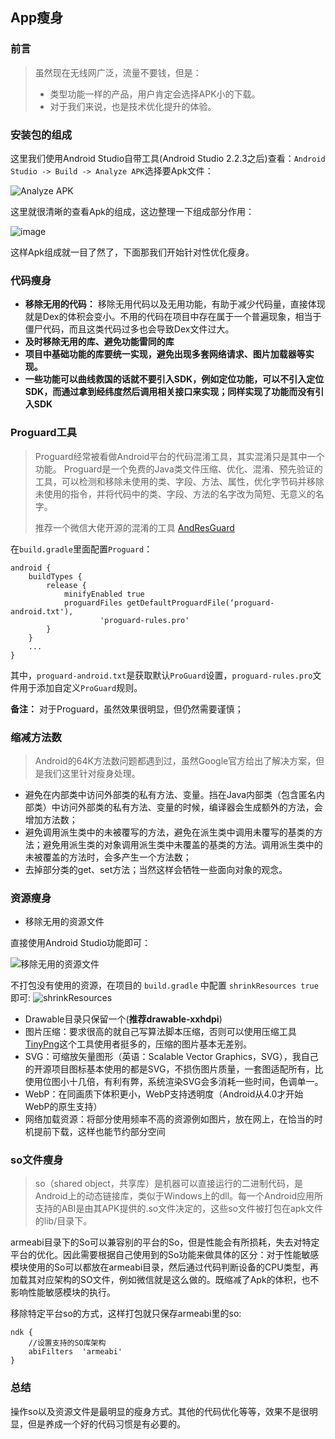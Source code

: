 ## App瘦身

### 前言
> 虽然现在无线网广泛，流量不要钱，但是：
> - 类型功能一样的产品，用户肯定会选择APK小的下载。
> - 对于我们来说，也是技术优化提升的体验。

### 安装包的组成
这里我们使用Android Studio自带工具(Android Studio 2.2.3之后)查看：```Android Studio -> Build -> Analyze APK```选择要Apk文件：

![Analyze APK](https://diycode.b0.upaiyun.com/photo/2017/76c364d5ad294e871cdffb25c68e549e.png)

这里就很清晰的查看Apk的组成，这边整理一下组成部分作用：

![image](https://diycode.b0.upaiyun.com/photo/2017/95233032fec3913389fbfee1a5728549.png)

这样Apk组成就一目了然了，下面那我们开始针对性优化瘦身。


### 代码瘦身 
- **移除无用的代码：** 移除无用代码以及无用功能，有助于减少代码量，直接体现就是Dex的体积会变小。不用的代码在项目中存在属于一个普遍现象，相当于僵尸代码，而且这类代码过多也会导致Dex文件过大。
- **及时移除无用的库、避免功能雷同的库**
- **项目中基础功能的库要统一实现，避免出现多套网络请求、图片加载器等实现。**
- **一些功能可以曲线救国的话就不要引入SDK，例如定位功能，可以不引入定位SDK，而通过拿到经纬度然后调用相关接口来实现；同样实现了功能而没有引入SDK**

### Proguard工具
> Proguard经常被看做Android平台的代码混淆工具，其实混淆只是其中一个功能。
> Proguard是一个免费的Java类文件压缩、优化、混淆、预先验证的工具，可以检测和移除未使用的类、字段、方法、属性，优化字节码并移除未使用的指令，并将代码中的类、字段、方法的名字改为简短、无意义的名字。
>
> 推荐一个微信大佬开源的混淆的工具 [AndResGuard](https://github.com/shwenzhang/AndResGuard)

在```build.gradle```里面配置```Proguard```：

```
android {
    buildTypes {
        release {
            minifyEnabled true
            proguardFiles getDefaultProguardFile(‘proguard-android.txt'),
                    'proguard-rules.pro'
        }
    }
    ...
}
```

其中，```proguard-android.txt```是获取默认```ProGuard```设置，```proguard-rules.pro```文件用于添加自定义```ProGuard```规则。


**备注：** 对于Proguard，虽然效果很明显，但仍然需要谨慎；


### 缩减方法数
> Android的64K方法数问题都遇到过，虽然Google官方给出了解决方案，但是我们这里针对瘦身处理。

- 避免在内部类中访问外部类的私有方法、变量。挡在Java内部类（包含匿名内部类）中访问外部类的私有方法、变量的时候，编译器会生成额外的方法，会增加方法数；
- 避免调用派生类中的未被覆写的方法，避免在派生类中调用未覆写的基类的方法；避免用派生类的对象调用派生类中未覆盖的基类的方法。调用派生类中的未被覆盖的方法时，会多产生一个方法数；
- 去掉部分类的get、set方法；当然这样会牺牲一些面向对象的观念。

### 资源瘦身
- 移除无用的资源文件

 直接使用Android Studio功能即可：
 
 ![移除无用的资源文件](https://upload-images.jianshu.io/upload_images/4056837-5f12e2ba7cff7210.png?imageMogr2/auto-orient/strip%7CimageView2/2/w/700)
 
 不打包没有使用的资源，在项目的 ```build.gradle``` 中配置 ```shrinkResources true``` 即可:
 ![shrinkResources](https://diycode.b0.upaiyun.com/photo/2017/21535a04995ce10c95ada81855dd6b6b.png)
 
 - Drawable目录只保留一个(**推荐drawable-xxhdpi**)
 - 图片压缩：要求很高的就自己写算法脚本压缩，否则可以使用压缩工具[TinyPng](https://tinypng.com/)这个工具使用者挺多的，压缩的图片基本无差别。
 - SVG：可缩放矢量图形（英语：Scalable Vector Graphics，SVG），我自己的开源项目图标基本使用的都是SVG，不损伤图片质量，一套图适配所有，比使用位图小十几倍，有利有弊，系统渲染SVG会多消耗一些时间，色调单一。
 - WebP：在同画质下体积更小，WebP支持透明度（Android从4.0才开始WebP的原生支持）
 - 网络加载资源：将部分使用频率不高的资源例如图片，放在网上，在恰当的时机提前下载，这样也能节约部分空间

### so文件瘦身
> so（shared object，共享库）是机器可以直接运行的二进制代码，是Android上的动态链接库，类似于Windows上的dll。每一个Android应用所支持的ABI是由其APK提供的.so文件决定的，这些so文件被打包在apk文件的lib/目录下。

armeabi目录下的So可以兼容别的平台的So，但是性能会有所损耗，失去对特定平台的优化。因此需要根据自己使用到的So功能来做具体的区分：对于性能敏感模块使用的So可以都放在armeabi目录，然后通过代码判断设备的CPU类型，再加载其对应架构的SO文件，例如微信就是这么做的。既缩减了Apk的体积，也不影响性能敏感模块的执行。



移除特定平台so的方式，这样打包就只保存armeabi里的so:
```
ndk {
    //设置支持的SO库架构
    abiFilters  'armeabi'
}
```

### 总结

操作so以及资源文件是最明显的瘦身方式。其他的代码优化等等，效果不是很明显，但是养成一个好的代码习惯是有必要的。